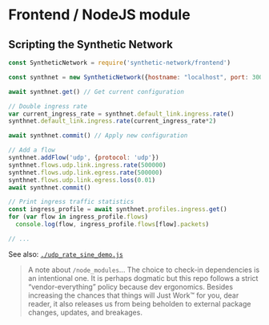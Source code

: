 # Frontend / NodeJS module

## Scripting the Synthetic Network

```js
const SyntheticNetwork = require('synthetic-network/frontend')

const synthnet = new SyntheticNetwork({hostname: "localhost", port: 3000})

await synthnet.get() // Get current configuration

// Double ingress rate
var current_ingress_rate = synthnet.default_link.ingress.rate()
synthnet.default_link.ingress.rate(current_ingress_rate*2)

await synthnet.commit() // Apply new configuration

// Add a flow
synthnet.addFlow('udp', {protocol: 'udp'})
synthnet.flows.udp.link.ingress.rate(500000)
synthnet.flows.udp.link.egress.rate(500000)
synthnet.flows.udp.link.egress.loss(0.01)
await synthnet.commit()

// Print ingress traffic statistics
const ingress_profile = await synthnet.profiles.ingress.get()
for (var flow in ingress_profile.flows)
  console.log(flow, ingress_profile.flows[flow].packets)

// ...
```

See also: [`./udp_rate_sine_demo.js`](udp_rate_sine_demo.js)

> A note about `/node_modules`... The choice to check-in dependencies is an intentional one. It is perhaps dogmatic but this repo follows a strict “vendor-everything” policy because dev ergonomics. Besides increasing the chances that things will Just Work™ for you, dear reader, it also releases us from being beholden to external package changes, updates, and breakages. 
